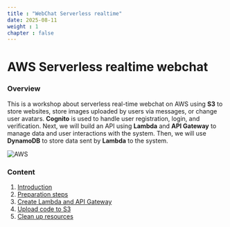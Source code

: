 ```yaml
---
title : "WebChat Serverless realtime"
date: 2025-08-11
weight : 1 
chapter : false
---
```

# AWS Serverless realtime webchat

### Overview  

This is a workshop about serverless real-time webchat on AWS using **S3** to store websites, store images uploaded by users via messages, or change user avatars. **Cognito** is used to handle user registration, login, and verification.
 Next, we will build an API using **Lambda** and **API Gateway** to manage data and user interactions with the system. Then, we will use **DynamoDB** to store data sent by **Lambda** to the system.

![AWS](/images/aws.png) 

### Content

1. [Introduction](1-introduce/)
2. [Preparation steps](2-Prerequisites/)
 3. [Create Lambda and API Gateway](3-Lambda-API/)
 4. [Upload code to S3](4-s3/)
 5. [Clean up resources](5-cleanup/)